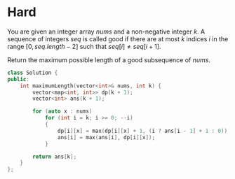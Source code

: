 # Hard

You are given an integer array $nums$ and a non-negative integer $k$. A sequence of integers $seq$ is called good if there are at most $k$ indices $i$ in the range $[0, seq.length - 2]$ such that $seq[i] \neq seq[i + 1]$.

Return the maximum possible length of a good subsequence of $nums$.

```cpp
class Solution {
public:
    int maximumLength(vector<int>& nums, int k) {
        vector<map<int, int>> dp(k + 1);
        vector<int> ans(k + 1);

        for (auto x : nums)
            for (int i = k; i >= 0; --i)
            {
                dp[i][x] = max(dp[i][x] + 1, (i ? ans[i - 1] + 1 : 0));
                ans[i] = max(ans[i], dp[i][x]);
            }

        return ans[k];
    }
};
```
